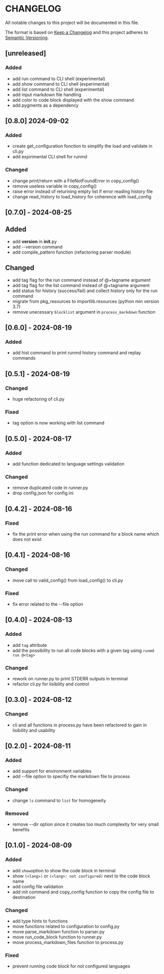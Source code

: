 
# CHANGELOG

All notable changes to this project will be documented in this file.

The format is based on [Keep a Changelog](http://keepachangelog.com/)
and this project adheres to [Semantic Versioning](http://semver.org/).

## [unreleased]

### Added
* add run command to CLI shell (experimental)
* add show command to CLI shell (experimental)
* add list command to CLI shell (experimental)
* add input markdown file handling
* add color to code block displayed with the show command
* add pygments as a dependency

## [0.8.0] 2024-09-02

### Added
* create get_configuration fonction to simplify the load and validate in cli.py
* add expirimental CLI shell for runmd

### Changed
* change print/return with a FileNotFoundError in copy_config()
* remove useless variable in copy_config()
* raise error instead of returining empty list if error reading history file
* change read_history to load_history for coherence with load_config

## [0.7.0] - 2024-08-25

## Added
* add __version__ in __init__.py
* add --version command
* add compile_pattern function (refactoring parser module)

## Changed
* add tag flag for the run command instead of @+tagname argument
* add tag flag for the list command instead of @+tagname argument
* add status for history (success/fail) and collect history only for the run command
* migrate from pkg_resources to importlib.resources (python min version 3.7)
* remove unecessary `blocklist` argument in `process_markdown` function

## [0.6.0] - 2024-08-19

### Added
* add hist command to print runmd history command and replay commands

## [0.5.1] - 2024-08-19

### Changed
* huge refactoring of cli.py

### Fixed
* tag option is now working with list command

## [0.5.0] - 2024-08-17

### Added
* add function dedicated to language settings validation

### Changed
* remove duplicated code in runner.py
* drop config.json for config.ini

## [0.4.2] - 2024-08-16

### Fixed
* fix the print error when using the run command for a block name which does not exist

## [0.4.1] - 2024-08-16

### Changed
* move call to valid_config() from load_config() to cli.py

### Fixed
* fix error related to the --file option

## [0.4.0] - 2024-08-13

### Added
* add `tag` attribute
* add the possibility to run all code blocks with a given tag using `runmd run @<tag>`

### Changed
* rework on runner.py to print STDERR outputs in terminal
* refactor cli.py for lisibility and control

## [0.3.0] - 2024-08-12

### Changed
* cli and all functions in process.py have been refactored to gain in lisibility and usability

## [0.2.0] - 2024-08-11

### Added
* add support for environment variables
* add --file option to specifiy the markdown file to process

### Changed
* change `ls` command to `list` for homogeneity

### Removed
* remove --dir option since it creates too much complexity for very small benefits

## [0.1.0] - 2024-08-09

### Added
* add `show`option to show the code block in terminal
* show `(<lang>)` or `(<lang>: not configured)` next to the code block name
* add config file validation
* add init command and copy_config function to copy the config file to destination

### Changed
* add type hints to functions
* move functions related to configuration to config.py
* move parse_markdown function to parser.py
* move run_code_block function to runner.py
* move process_markdown_files function to process.py

### Fixed
* prevent running code block for not configured languages
